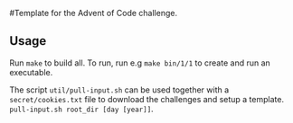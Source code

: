 #Template for the Advent of Code challenge.

## Usage
Run `make` to build all. To run, run e.g `make bin/1/1` to create and run an executable.

The script `util/pull-input.sh` can be used together with a `secret/cookies.txt` file to download the challenges and setup a template. `pull-input.sh root_dir [day [year]]`.


